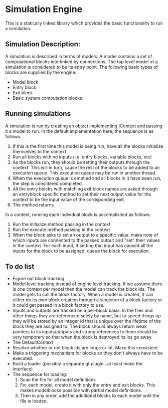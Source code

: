 Simulation Engine
=================

This is a statically linked library which provides the basic functionality
to run a simulation.

Simulation Description:
-----------------------

A simulation is described in terms of models. A model contains a set of
computational blocks interlinked by connections. The top level model of a
simulation is considered to be its entry point. The following basic types
of blocks are supplied by the engine:

 * Model block
 * Entry block
 * Exit block
 * Basic system computation blocks

Running simulations
-------------------

A simulation is run by creating an object implementing IContext and passing
it a model to run. In the default implementation here, the sequence is as
follows:

 1) If this is the first time this model is being run, have all the blocks
    initialize themselves to the context
 2) Run all blocks with no inputs (i.e. entry blocks, variable blocks, etc)
 3) As the blocks run, they should be setting their outputs through the
    context. This will in turn, cause the rest of the blocks to be added to
    an execution queue. This execution queue may be run in another thread.
 4) When the execution queue is emptied and all blocks in it have been run,
    the step is considered completed.
 5) All the entry blocks with matching exit block names are asked through
    an entryblock specific method to set their next output value for the
    context to be the input value of the corrisponding exit.
 6) The method returns

In a context, running each individual block is accomplished as follows:

 1) Run the initialize method passing in the context
 2) Run the execute method passing in the context
 3) When the block asks to set an output to a specific value, make note
    of which inputs are connected to the passed output and "set" their
    values in the context. For each input, if setting that input has caused
    all the inputs for the block to be assigned, queue the block for
    execution.

To do list
----------

 * Figure out block tracking
  * Model level tracking instead of engine level tracking. If we assume there
    is one context per model then the model can track the block ids. The
    model gets to call the block factory. When a model is created, it can
    either do its own block creation through a singleton of a block factory or
    it could get passed in a block factory to use.
  * Inputs and outputs are tracked on a per-block basis. In the files and other
    things they are referenced solely by name, but to speed things up they will
    be stored by an integer id that is unique over the lifetime of the block
    they are assigned to. The block should always return weak pointers to its
    inputs/outputs and strong references to them should be very temporary so that
    when the block is destroyed its ios go away.
  * The DefaultContext 
 * Resolve whether or not block ids are longs or int. Make this consistent
 * Make a triggering mechanism for blocks so they don't always have to be executed.
 * Build a loader (possibly a separate qt plugin...at least make the interface)
  * The sequence for loading:
    1) Scan the file for all model definitions
    2) For each model, create it with only the entry and exit blocks. This
       makes modelblocks possible with partial model definitions.
    3) Then in any order, add the additional blocks to each model until the file
       is loaded.



